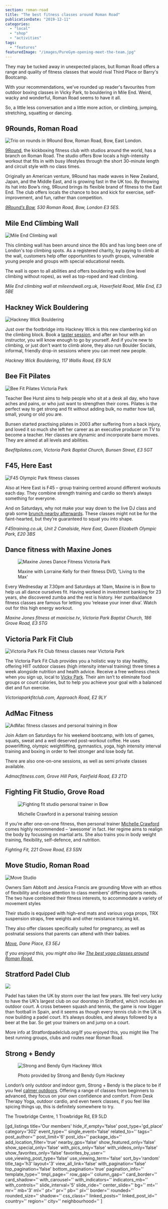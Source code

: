 ```yaml
---
section: roman-road
title: "The best fitness classes around Roman Road"
publicationDate: "2019-12-11"
categories: 
  - "local"
  - "shop"
  - "activities"
tags: 
  - "features"
featuredImage: "/images/PureGym-opening-meet-the-team.jpg"
---
```


They may be tucked away in unexpected places, but Roman Road offers a range and quality of fitness classes that would rival Third Place or Barry's Bootcamp.

With your recommendations, we've rounded up reader's favourites from outdoor boxing classes in Vicky Park, to bouldering in Mile End. Weird, wacky and wonderful, Roman Road seems to have it all.

So, a little less conversation and a little more action, or climbing, jumping, stretching, squatting or dancing.

## 9Rounds, Roman Road

![Trio on rounds in 9Round Bow, Roman Road, Bow, East London.](/images/9Round-roman-road-boxing-club-kick-front-1024x683.jpg)

[9Round](https://www.9round.co.uk/), the kickboxing fitness club with studios around the world, has a branch on Roman Road. The studio offers Bow locals a high-intensity workout that fits in with busy lifestyles through the short 30-minute length and circuit style with no class times.

Originally an American venture, 9Round has made waves in New Zealand, Japan, and the Middle East, and is growing fast in the UK too. By throwing its hat into Bow’s ring, 9Round brings its flexible brand of fitness to the East End. The club offers locals the chance to box and kick for exercise, self-improvement, and fun, rather than competition.

_[9Round’s Bow](https://romanroadlondon.com/9round-bow-kick-boxing-club-paid-content/), 530 Roman Road, Bow, London E3 5ES._

## Mile End Climbing Wall

![Mile End Climbing wall](/images/mile-end-climbing-wall.jpg)

This climbing wall has been around since the 80s and has long been one of London's top climbing spots. As a registered charity, by paying to climb at the wall, customers help offer opportunities to youth groups, vulnerable young people and groups with special educational needs.

The wall is open to all abilities and offers bouldering walls (low level climbing without ropes), as well as top-roped and lead climbing.

_Mile End climbing wall at _mileendwall.org.uk_, Haverfield Road, Mile End, E3 5BE_

## Hackney Wick Bouldering

![Hackney Wick Bouldering](/images/hackney-wick-bouldering-wall.jpg)

Just over the footbridge into Hackney Wick is this new clambering kid on the climbing block. Book a [taster session](https://romanroadlondon.com/fathers-day-things-to-do-east-london/), and after an hour with an instructor, you will know enough to go by yourself. And if you’re new to climbing, or just don't want to climb alone, they also run Boulder Socials, informal, friendly drop-in sessions where you can meet new people.

_Hackney Wick Bouldering_, _117 Wallis Road, E9 5LN_

## Bee Fit Pilates

![Bee Fit Pilates Victoria Park](/images/victoria-park-bee-fit-pilates.jpg)

Teacher Bee Hurst aims to help people who sit at a desk all day, who have aches and pains, or who just want to strengthen their cores. Pilates is the perfect way to get strong and fit without adding bulk, no matter how tall, small, young or old you are.

Bunsen started practising pilates in 2003 after suffering from a back injury, and loved it so much she left her career as an executive producer on TV to become a teacher. Her classes are dynamic and incorporate barre moves. They are aimed at all levels and abilities.

_Beefitpilates.com_, _Victoria Park Baptist Church, Bunsen Street, E3 5GT_

## F45, Here East

![F45 Olympic Park fitness classes](/images/olympic-park-f45-fitness-class-1.jpg)

Also at Here East is F45 – group training centred around different workouts each day. They combine strength training and cardio so there’s always something for everyone.

And on Saturdays, why not make your way down to the live DJ class and grab some [brunch nearby afterwards](https://romanroadlondon.com/best-brunch-bow-mile-end-globe-town/). These classes might not be for the faint-hearted, but they’re guaranteed to squat you into shape.

_F45training.co.uk, Unit 2 Canalside, Here East, Queen Elizabeth Olympic Park, E20 3BS_

## Dance fitness with Maxine Jones

<figure>

![Maxine Jones Dance Fitness Victoria Park](/images/victoria-park-maxine-jones-zumba.jpg)

<figcaption>

Maxine with Lorraine Kelly for their fitness DVD, 'Living to the Max'

</figcaption>

</figure>

Every Wednesday at 7.30pm and Saturdays at 10am, Maxine is in Bow to help us all dance ourselves fit. Having worked in investment banking for 23 years, she discovered zumba and the rest is history. Her zumba/dance fitness classes are famous for letting you ‘release your inner diva’. Watch out for this high energy workout.

_Maxine Jones fitness at maxicise.tv_, _Victoria Park Baptist Church, 186 Grove Road, E3 5TG_

## Victoria Park Fit Club

![Victoria Park Fit Club fitness classes near Victoria Park](/images/victoria-park-fit-club.jpg)

The Victoria Park Fit Club provides you a holistic way to stay healthy, offering HIIT outdoor classes (high intensity interval training) three times a week alongside nutrition and health advice. Receive a free wellness check when you sign up, local to [Vicky Park](https://romanroadlondon.com/victoria-park-east-london-bow/). Their aim isn’t to eliminate food groups or count calories, but to help you achieve your goal with a balanced diet and fun exercise.

_Victoriaparkfitclub.com, Approach Road, E2 9LY_

## AdMac Fitness

![AdMac fitness classes and personal training in Bow](/images/Admac-fitness.jpg)

Join Adam on Saturdays for his weekend bootcamp, with lots of games, squats, sweat and a well deserved post-workout coffee. He uses powerlifting, olympic weightlifting, gymnastics, yoga, high intensity interval training and boxing in order to feel stronger and lose body fat.

There are also one-on-one sessions, as well as semi private classes available.

_Admacfitness.com, Grove Hill Park, Fairfield Road, E3 2TD_

## Fighting Fit Studio, Grove Road

<figure>

![Fighting fit studio personal trainer in Bow](/images/fighting-fit.jpg)

<figcaption>

Michelle Crawford in a personal training session

</figcaption>

</figure>

If you’re after one-on-one fitness, then personal trainer [Michelle Crawford](https://michellept.wordpress.com/) comes highly recommended – ‘awesome’ in fact. Her regime aims to realign the body by focussing on martial arts. She also trains you in body weight training, flexibility, self-defence, and nutrition.

_Fighting Fit, 221 Grove Road, E3 5SN_

## Move Studio, Roman Road

![Move Studio](/images/MOVE_2744-1024x683.jpg)

Owners Sam Abbott and Jessica Francis are grounding Move with an ethos of flexibility and close attention to class members’ differing sports needs. The two have combined their fitness interests, to accommodate a variety of movement styles

Their studio is equipped with high-end mats and various yoga props, TRX suspension straps, free weights and other resistance training kit.

They also offer classes specifically suited for pregnancy, as well as postnatal sessions that parents can attend with their babies. 

_[Move](https://romanroadlondon.com/move-yoga-studio-opens-roman-road/), Dane Place, E3 5EJ_

_If you enjoyed this, you might also like [The best yoga classes around Roman Road.](https://romanroadlondon.com/best-yoga-classes-bow-globe-town/)_

## Stratford Padel Club

![](/images/Padel-Club-1024x683.jpg)

Padel has taken the UK by storm over the last few years. We feel very lucky to have the UK’s largest club on our doorstep in Stratford, which includes an outdoor court. A cross between squash and tennis, the game is now bigger than football in Spain, and it seems as though every tennis club in the UK is now building a padel court. It’s always doubles, and always followed by a beer at the bar. So get your trainers on and jump on a court.

More info at Stratfordpadelclub.org/If you enjoyed this, you might like The best running groups, clubs and routes near Roman Road.

## Strong + Bendy

<figure>

![Strong and Bendy Gym Hackney Wick](/images/Strong-and-Bendy-Best-Gyms-Near-Bow--1024x683.jpg)

<figcaption>

Photo provided by Strong and Bendy Gym Hackney

</figcaption>

</figure>

London’s only outdoor and indoor gym, Strong + Bendy is the place to be if you feel [ca](https://romanroadlondon.com/best-outdoor-exercise-classes/)[l](https://romanroadlondon.com/best-outdoor-exercise-classes/)[mer outdoors](https://romanroadlondon.com/best-outdoor-exercise-classes/). Offering a range of classes from beginners to advanced, they focus on your own confidence and comfort. From Desk Therapy Yoga, outdoor cardio, and even twerk classes, if you feel like spicing things up, this is definitely somewhere to try. 

The Trowbridge Centre, 1 Trowbridge Rd, E9 5LD

\[gd\_listings title='Our members' hide\_if\_empty='false' post\_type='gd\_place' category='302' event\_type='' single\_event='false' related\_to='' tags='' post\_author='' post\_limit='6' post\_ids='' package\_ids='' add\_location\_filter='true' nearby\_gps='false' show\_featured\_only='false' show\_special\_only='false' with\_pics\_only='false' with\_videos\_only='false' show\_favorites\_only='false' favorites\_by\_user='' use\_viewing\_post\_type='false' use\_viewing\_term='false' sort\_by='random' title\_tag='h3' layout='3' view\_all\_link='false' with\_pagination='false' top\_pagination='false' bottom\_pagination='true' pagination\_info='' template\_type='' tmpl\_page='' row\_gap='' column\_gap='' card\_border='' card\_shadow='' with\_carousel='' with\_indicators='' indicators\_mb='' with\_controls='' slide\_interval='5' slide\_ride='' center\_slide='' bg='' mt='' mr='' mb='3' ml='' pt='' pr='' pb='' pl='' border='' rounded='' rounded\_size='' shadow='' css\_class='' linked\_posts='' linked\_post\_id='' country='' region='' city='' neighbourhood='' \]
